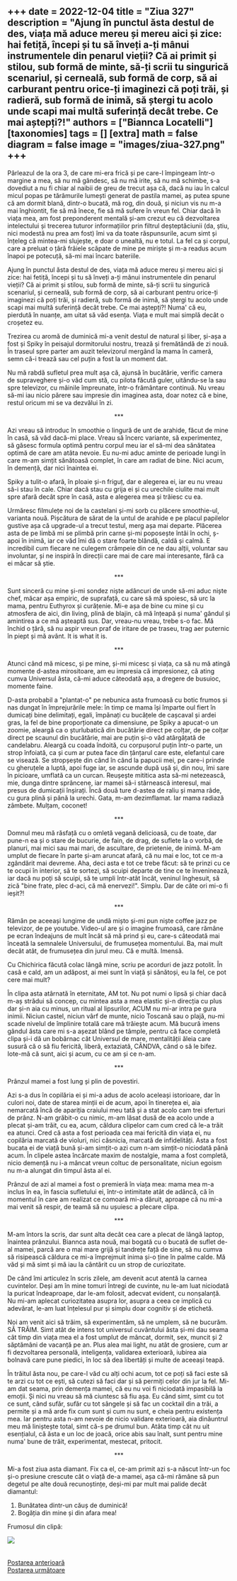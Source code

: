 
+++
date = 2022-12-04
title = "Ziua 327"
description = "Ajung în punctul ăsta destul de des, viața mă aduce mereu și mereu aici și zice: hai fetiță, începi și tu să înveți a-ți mânui instrumentele din penarul vieții? Că ai primit și stilou, sub formă de minte, să-ți scrii tu singurică scenariul, și cerneală, sub formă de corp, să ai carburant pentru orice-ți imaginezi că poți trăi, și radieră, sub formă de inimă, să ștergi tu acolo unde scapi mai multă suferință decât trebe. Ce mai aștepți?!"
authors = ["Biannca Locatelli"]
[taxonomies]
tags = []
[extra]
math = false
diagram = false
image = "images/ziua-327.png"
+++
---

Pârleazul de la ora 3, de care mi-era frică și pe care-l împingeam într-o margine a mea, să nu mă gândesc, să nu mă irite, să nu mă schimbe, s-a dovediut a nu fi chiar al naibii de greu de trecut așa că, dacă nu iau în calcul micul popas pe tărâmurile lumești generat de pastila mamei, aș putea spune că am dormit blană, dintr-o bucată, mă rog, din două, și niciun vis nu m-a mai înghiontit, fie să mă înece, fie să mă sufere în vreun fel. Chiar dacă în viața mea, am fost preponderent mentală și-am crezut eu că dezvoltarea intelectului și trecerea tuturor informațiilor prin filtrul deșteptăciunii (da, știu, nici modestă nu prea am fost) îmi va da toate răspunsurile, acum simt și înțeleg că mintea-mi slujește, e doar o unealtă, nu e totul. La fel ca și corpul, care a preluat o țâră frâiele scăpate de mine pe miriște și m-a readus acum înapoi pe potecuță, să-mi mai încarc bateriile.

Ajung în punctul ăsta destul de des, viața mă aduce mereu și mereu aici și zice: hai fetiță, începi și tu să înveți a-ți mânui instrumentele din penarul vieții? Că ai primit și stilou, sub formă de minte, să-ți scrii tu singurică scenariul, și cerneală, sub formă de corp, să ai carburant pentru orice-ți imaginezi că poți trăi, și radieră, sub formă de inimă, să ștergi tu acolo unde scapi mai multă suferință decât trebe. Ce mai aștepți?! Numa' că eu, pierdută în nuanțe, am uitat să văd esența. Viața e mult mai simplă decât o croșetez eu.

Trezirea cu aromă de duminică mi-a venit destul de natural și liber, și-așa a fost și Spiky în peisajul dormitorului nostru, trează și fremătândă de zi nouă. În traseul spre parter am auzit televizorul mergând la mama în cameră, semn că-i trează sau cel puțin a fost la un moment dat.

Nu mă rabdă sufletul prea mult așa că, ajunsă în bucătărie, verific camera de supraveghere și-o văd cum stă, cu pilota făcută guler, uitându-se la sau spre televizor, cu mâinile împreunate, într-o frământare continuă. Nu vreau să-mi iau nicio părere sau impresie din imaginea asta, doar notez că e bine, restul oricum mi se va dezvălui în zi.

<p style="text-align: center;">***</p>

Azi vreau să introduc în smoothie o lingură de unt de arahide, făcut de mine în casă, să văd dacă-mi place. Vreau să încerc variante, să experimentez, să găsesc formula optimă pentru corpul meu iar el să-mi dea sănătatea optimă de care am atâta nevoie. Eu nu-mi aduc aminte de perioade lungi în care m-am simțit sănătoasă complet, în care am radiat de bine. Nici acum, în demență, dar nici înaintea ei.

Spiky a tulit-o afară, în ploaie și-n friguț, dar e alegerea ei, iar eu nu vreau să-i stau în cale. Chiar dacă stau cu grija ei și cu urechile ciulite mai mult spre afară decât spre în casă, asta e alegerea mea și trăiesc cu ea.

Urmăresc filmulețe noi de la castelani și-mi sorb cu plăcere smoothie-ul, varianta nouă. Pișcătura de sărat de la untul de arahide e pe placul papilelor gustive așa că upgrade-ul a trecut testul, merg așa mai departe. Plăcerea asta de pe limbă mi se plimbă prin carne și-mi poposește întâi în ochi, ș-apoi în inimă, iar ce văd îmi dă o stare foarte blândă, caldă și calmă. E incredibil cum fiecare ne culegem crâmpeie din ce ne dau alții, voluntar sau involuntar, și ne inspiră în direcții care mai de care mai interesante, fără ca ei măcar să știe.

<p style="text-align: center;">***</p>

Sunt sinceră cu mine și-mi sondez niște adâncuri de unde să-mi aduc niște chef, măcar așa empiric, de suprafață, cu care să mă spoiesc, să urc la mama, pentru Euthyrox și curățenie. Mi-e așa de bine cu mine și cu atmosfera de aici, din living, plină de blajin, că mă înțeapă și numa' gândul și amintirea a ce mă așteaptă sus. Dar, vreau-nu vreau, trebe s-o fac. Mă închid o țâră, să nu aspir vreun praf de iritare de pe traseu, trag aer puternic în piept și mă avânt. It is what it is.

<p style="text-align: center;">***</p>

Atunci când mă micesc, și pe mine, și-mi micesc și viața, ca să nu mă atingă momente d-astea mirositoare, am eu impresia că impresionez, că ating cumva Universul ăsta, că-mi aduce câteodată așa, a dregere de busuioc, momente faine.

D-asta probabil a "plantat-o" pe nebunica asta frumoasă cu botic frumos și nas dungat în împrejurările mele: în timp ce mama își împarte oul fiert în dumicați bine delimitați, egali, împănați cu bucățele de cașcaval și ardei gras, la fel de bine proporționate ca dimensiune, pe Spiky a apucat-o un zoomie, aleargă ca o șturlubatică din bucătărie direct pe colțar, de pe colțar direct pe scaunul din bucătărie, mai are puțin și-o văd atârgățată de candelabru. Aleargă cu coada îndoită, cu corpușorul puțin într-o parte, un strop înfoiată, ca și cum ar putea face din țânțarul care este, elefantul care se visează. Se stropșește din când în când la papucii mei, pe care-i prinde cu gheruțele a luptă, apoi fuge iar, se ascunde după ușă și, din nou, îmi sare în picioare, umflată ca un curcan. Reușește mititica asta să-mi netezească, mie, dunga dintre sprâncene, iar mamei să-i stârnească interesul, mai presus de dumicații înșirați. Încă două ture d-astea de raliu și mama râde, cu gura plină și până la urechi. Gata, m-am dezimflamat. Iar mama radiază zâmbete. Mulțam, coconet!

<p style="text-align: center;">***</p>

Domnul meu mă răsfață cu o omletă vegană delicioasă, cu de toate, dar pune-n ea și o stare de bucurie, de fain, de drag, de suflete la o vorbă, de planuri, mai mici sau mai mari, de ascultare, de prietenie, de inimă. M-am umplut de fiecare în parte și-am aruncat afară, că nu mai e loc, tot ce m-a zgândărit mai devreme. Aha, deci asta e tot ce trebe făcut: să te prinzi cu ce te ocupi în interior, să te sortezi, să scuipi departe de tine ce te înveninează, iar dacă nu poți să scuipi, să te umpli într-atât încât, veninul înghesuit, să zică "bine frate, plec d-aci, că mă enervezi!". Simplu. Dar de câte ori mi-o fi ieșit?!

<p style="text-align: center;">***</p>

Rămân pe aceeași lungime de undă mișto și-mi pun niște coffee jazz pe televizor, de pe youtube. Video-ul are și o imagine frumoasă, care rămâne pe ecran îndeajuns de mult încât să mă prind și eu, care-s câteodată mai înceată la semnalele Universului, de frumusețea momentului. Ba, mai mult decât atât, de frumusețea din jurul meu. Că e multă. Imensă.

Cu Chichirica făcută colac lângă mine, scriu pe acorduri de jazz potolit. În casă e cald, am un adăpost, ai mei sunt în viață și sănătoși, eu la fel, ce pot cere mai mult?

În clipa asta atârnată în eternitate, AM tot. Nu pot numi o lipsă și chiar dacă m-aș strădui să concep, cu mintea asta a mea elastic și-n direcția cu plus dar și-n aia cu minus, un ritual al lipsurilor, ACUM nu mi-ar intra pe gura inimii. Niciun castel, niciun vârf de munte, nicio Toscană sau o plajă, nu-mi scade nivelul de împlinire totală care mă trăiește acum. Mă bucură imens gândul ăsta care mi s-a așezat blând pe tâmple, pentru că face completă clipa și-i dă un bobârnac cât Universul de mare, mentalității ăleia care susură că o să fiu fericită, liberă, extaziată, CÂNDVA, când o să le bifez. Iote-mă că sunt, aici și acum, cu ce am și ce n-am.

<p style="text-align: center;">***</p>

Prânzul mamei a fost lung și plin de povestiri.

Azi s-a dus în copilăria ei și mi-a adus de acolo aceleași istorioare, dar în culori noi, date de starea minții ei de acum, apoi în tinerețea ei, aia nemarcată încă de apariția craiului meu tată și a stat acolo cam trei sferturi de prânz. N-am grăbit-o cu nimic, m-am lăsat dusă de ea acolo unde a plecat și-am trăit, cu ea, acum, căldura clipelor cam cum cred că le-a trăit ea atunci. Cred că asta a fost perioada cea mai fericită din viața ei, nu copilăria marcată de violuri, nici căsnicia, marcată de infidelități. Asta a fost bucata ei de viață bună și-am simțit-o azi cum n-am simțit-o niciodată până acum. În clipele astea încărcate maxim de nostalgie, mama a fost completă, nicio demență nu i-a mâncat vreun coltuc de personalitate, niciun egoism nu m-a alungat din timpul ăsta al ei.

Prânzul de azi al mamei a fost o premieră în viața mea: mama mea m-a inclus în ea, în fascia sufletului ei, într-o intimitate atât de adâncă, că în momentul în care am realizat ce comoară mi-a dăruit, aproape că nu mi-a mai venit să respir, de teamă să nu ușuiesc a plecare clipa.

<p style="text-align: center;">***</p>

M-am întors la scris, dar sunt alta decât cea care a plecat de lângă laptop, înaintea prânzului. Biannca asta nouă, mai bogată cu o bucată de suflet de-al mamei, parcă are o mai mare grijă și tandrețe față de sine, să nu cumva să risipească căldura ce mi-a împrejmuit inima și-o ține în palme calde. Mă văd și mă simt și mă iau la cântărit cu un strop de curiozitate.

De când îmi articulez în scris zilele, am devenit acut atentă la carnea cuvintelor. Deși am în mine tomuri întregi de cuvinte, nu le-am luat niciodată la puricat îndeaproape, dar le-am folosit, adecvat evident, cu nonșalanță. Nu mi-am aplecat curiozitatea asupra lor, asupra a ceea ce implică cu adevărat, le-am luat înțelesul pur și simplu doar cognitiv și de etichetă.

Noi am venit aici să trăim, să experimentăm, să ne umplem, să ne bucurăm. SĂ TRĂIM. Simt atât de intens tot universul cuvântului ăsta și-mi dau seama cât timp din viața mea el a fost umplut de mâncat, dormit, sex, muncit și 2 săptămâni de vacanță pe an. Plus alea mai light, nu atât de grosiere, cum ar fi dezvoltarea personală, inteligența, validarea exterioară, iubirea aia bolnavă care pune piedici, în loc să dea libertăți și multe de aceeași teapă.

În trăitul ăsta nou, pe care-l văd cu alți ochi acum, tot ce poți să faci este să te arzi cu tot ce ești, să cutezi să faci dar și să permiți celor din jur la fel. Mi-am dat seama, prin demența mamei, că eu nu voi fi niciodată impasibilă la emoții. Și nici nu vreau să mă ciuntesc să fiu așa. Eu când simt, simt cu tot ce sunt, când sufăr, sufăr cu tot sângele și să fac un cocktail din a trăi, a permite și a mă arde fix cum sunt și cum nu sunt, e cheia pentru existența mea. Iar pentru asta n-am nevoie de nicio validare exterioară, aia dinăuntrul meu mă liniștește total, simt că-s pe drumul bun. Atâta timp cât nu uit esențialul, că ăsta e un loc de joacă, orice abis sau înalt, sunt pentru mine numa' bune de trăit, experimentat, mestecat, pritocit.

<p style="text-align: center;">***</p>

Mi-a fost ziua asta diamant. Fix ca el, ce-am primit azi s-a născut într-un foc și-o presiune crescute cât o viață de-a mamei, așa că-mi rămâne să pun degetul pe alte două recunoștințe, deși-mi par mult mai palide decât diamantul:
1. Bunătatea dintr-un căuș de duminică!
2. Bogăția din mine și din afara mea!

Frumosul din clipă:

<div class="flex justify-center">
  <img src="images/327.jpeg" />
</div>

<br/>

<br/>

<div class="flex justify-between">
  <div>
    <a href="/blog/ziua-326/">Postarea anterioară</a>
  </div>
  <div>
    <a href="/blog/ziua-328/">Postarea următoare</a>
  </div>
</div>
